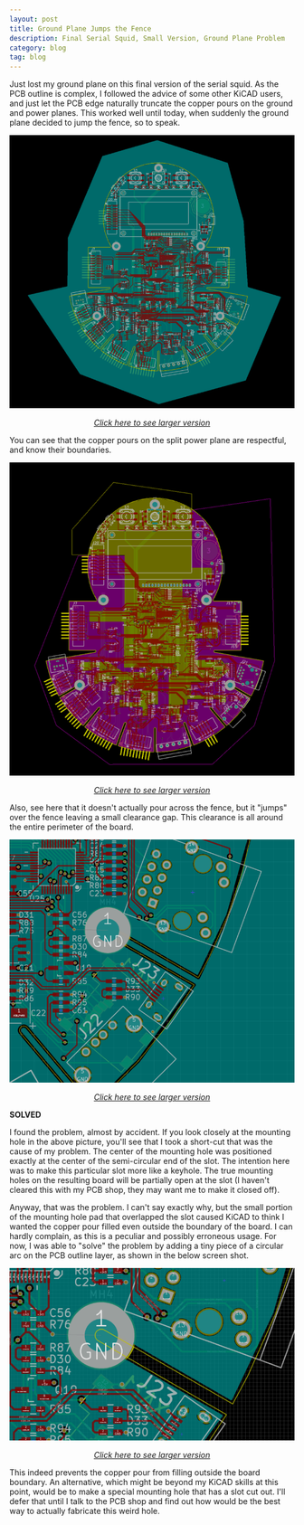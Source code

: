 ```yaml
---
layout: post
title: Ground Plane Jumps the Fence
description: Final Serial Squid, Small Version, Ground Plane Problem
category: blog
tag: blog
---
```


Just lost my ground plane on this final version of the serial squid.  As the PCB outline is complex, I followed the advice of some other KiCAD users, and just let the PCB edge naturally truncate the copper pours on the ground and power planes.  This worked well until today, when suddenly the ground plane decided to jump the fence, so to speak.

![ground-plane-problem](/images/squid-small-ground-plane.png)
<i><center><a href="/images/orig/squid-small-ground-plane.png">Click here to see larger version</a></center></i> 


You can see that the copper pours on the split power plane are respectful, and know their boundaries.

![power-plane-no-problem](/images/squid-small-power-plane.png)
<i><center><a href="/images/orig/squid-small-power-plane.png">Click here to see larger version</a></center></i> 

Also, see here that it doesn't actually pour across the fence, but it "jumps" over the fence leaving a small clearance gap.  This clearance is all around the entire perimeter of the board.


![fence-edge-detail](/images/squid-small-edge-of-fence.png)
<i><center><a href="/images/orig/squid-small-edge-of-fence.png">Click here to see larger version</a></center></i> 

**SOLVED**

I found the problem, almost by accident.  If you look closely at the mounting hole in the above picture, you'll see that I took a short-cut that was the cause of my problem.  The center of the mounting hole was positioned exactly at the center of the semi-circular end of the slot.  The intention here was to make this particular slot more like a keyhole.  The true mounting holes on the resulting board will be partially open at the slot (I haven't cleared this with my PCB shop, they may want me to make it closed off).

Anyway, that was the problem.  I can't say exactly why, but the small portion of the mounting hole pad that overlapped the slot caused KiCAD to think I wanted the copper pour filled even outside the boundary of the board.  I can hardly complain, as this is a peculiar and possibly erroneous usage. For now, I was able to "solve" the problem by adding a tiny piece of a circular arc on the PCB outline layer, as shown in the below screen shot.

![ground-plane-tamed](/images/squid-small-ground-plane-tamed.png)
<i><center><a href="/images/orig/squid-small-ground-plane-tamed.png">Click here to see larger version</a></center></i> 


This indeed prevents the copper pour from filling outside the board boundary.  An alternative, which might be beyond my KiCAD skills at this point, would be to make a special mounting hole that has a slot cut out.  I'll defer that until I talk to the PCB shop and find out how would be the best way to actually fabricate this weird hole.




